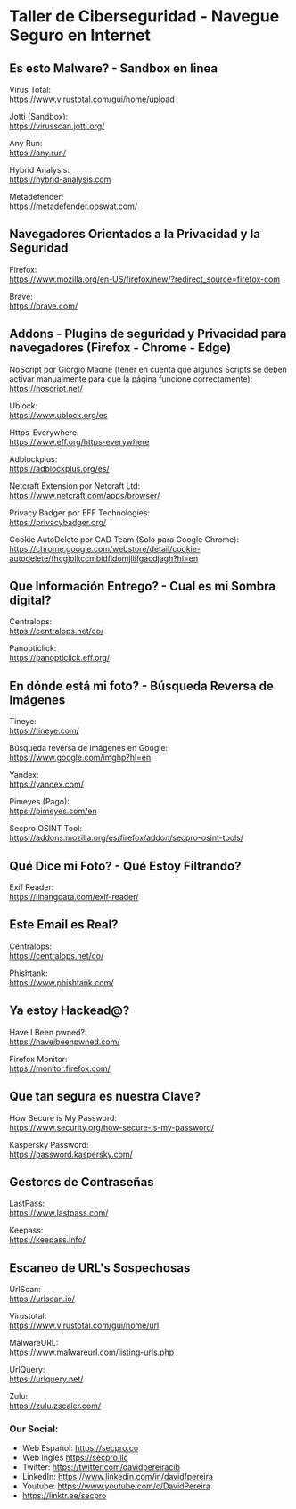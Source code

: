 # Taller de Ciberseguridad - Navegue Seguro en Internet

## Es esto Malware?  -  Sandbox en linea

Virus Total:  
https://www.virustotal.com/gui/home/upload

Jotti (Sandbox):  
https://virusscan.jotti.org/

Any Run:  
https://any.run/

Hybrid Analysis:  
https://hybrid-analysis.com

Metadefender:  
https://metadefender.opswat.com/

## Navegadores Orientados a la Privacidad y la Seguridad 

Firefox:  
https://www.mozilla.org/en-US/firefox/new/?redirect_source=firefox-com

Brave:  
https://brave.com/

## Addons - Plugins de seguridad y Privacidad para navegadores (Firefox - Chrome - Edge)

NoScript por Giorgio Maone (tener en cuenta que algunos Scripts se deben activar manualmente para que la página funcione correctamente):  
https://noscript.net/

Ublock:  
https://www.ublock.org/es

Https-Everywhere:  
https://www.eff.org/https-everywhere

Adblockplus:  
https://adblockplus.org/es/

Netcraft Extension por Netcraft Ltd:     
https://www.netcraft.com/apps/browser/

Privacy Badger por EFF Technologies:  
https://privacybadger.org/

Cookie AutoDelete por CAD Team (Solo para Google Chrome):   
https://chrome.google.com/webstore/detail/cookie-autodelete/fhcgjolkccmbidfldomjliifgaodjagh?hl=en

## Que Información Entrego? - Cual es mi Sombra digital?

Centralops:  
https://centralops.net/co/

Panopticlick:  
https://panopticlick.eff.org/

## En dónde está mi foto? - Búsqueda Reversa de Imágenes

Tineye:  
https://tineye.com/

Búsqueda reversa de imágenes en Google:  
https://www.google.com/imghp?hl=en

Yandex:  
https://yandex.com/

Pimeyes (Pago):  
https://pimeyes.com/en

Secpro OSINT Tool:  
https://addons.mozilla.org/es/firefox/addon/secpro-osint-tools/

## Qué Dice mi Foto? - Qué Estoy Filtrando?

Exif Reader:  
https://linangdata.com/exif-reader/

## Este Email es Real?

Centralops:  
https://centralops.net/co/

Phishtank:  
https://www.phishtank.com/

## Ya estoy Hackead@?

Have I Been pwned?:  
https://haveibeenpwned.com/

Firefox Monitor:  
https://monitor.firefox.com/

## Que tan segura es nuestra Clave?

How Secure is My Password:  
https://www.security.org/how-secure-is-my-password/

Kaspersky Password:  
https://password.kaspersky.com/

## Gestores de Contraseñas

LastPass:  
https://www.lastpass.com/

Keepass:  
https://keepass.info/


## Escaneo de URL's Sospechosas

UrlScan:  
https://urlscan.io/

Virustotal:  
https://www.virustotal.com/gui/home/url

MalwareURL:  
https://www.malwareurl.com/listing-urls.php

UrlQuery:  
https://urlquery.net/

Zulu:  
https://zulu.zscaler.com/



### Our Social:
  - Web Español: https://secpro.co
  - Web Inglés https://secpro.llc
  - Twitter: https://twitter.com/davidpereiracib
  - LinkedIn: https://www.linkedin.com/in/davidfpereira
  - Youtube: https://www.youtube.com/c/DavidPereira
  - https://linktr.ee/secpro
